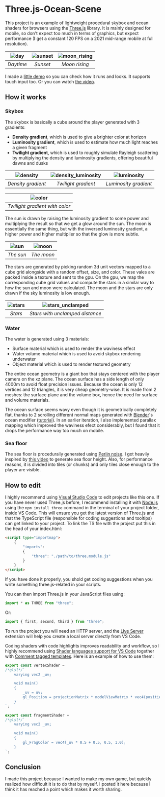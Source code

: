 # Three.js-Ocean-Scene
This project is an example of lightweight procedural skybox and ocean shaders for browsers using the [Three.js](https://threejs.org/) library. It is mainly designed for mobile, so don't expect too much in terms of graphics, but expect performance (I get a constant 120 FPS on a 2021 mid-range mobile at full resolution).

| ![day](https://github.com/Nugget8/Three.js-Ocean-Scene/assets/78450254/757c8c97-d336-4e9e-8039-13453c2a43f7) | ![sunset](https://github.com/Nugget8/Three.js-Ocean-Scene/assets/78450254/b476220f-293c-461a-8f4c-377c6e889d67) | ![moon_rising](https://github.com/Nugget8/Three.js-Ocean-Scene/assets/78450254/c327680c-264f-478c-a8bb-cd951a3a4c75) |
| :-: | :-: | :-: |
| *Daytime* | *Sunset* | *Moon rising* |

I made a [little demo](https://nugget8.github.io/Three.js-Ocean-Scene/) so you can check how it runs and looks. It supports touch input too. Or you can watch [the video](https://youtu.be/xt4Nvrw1EMw).

## How it works
### Skybox
The skybox is basically a cube around the player generated with 3 gradients:
* **Density gradient**, which is used to give a brighter color at horizon
* **Luminosity gradient**, which is used to estimate how much light reaches a given fragment
* **Twilight gradient**, which is used to roughly simulate Rayleigh scattering by multiplying the density and luminosity gradients, offering beautiful dawns and dusks

| ![density](https://github.com/Nugget8/Three.js-Ocean-Scene/assets/78450254/2a5b8df5-7a25-41a0-86a7-39b4efb769b9) | ![density_luminosity](https://github.com/Nugget8/Three.js-Ocean-Scene/assets/78450254/8129b891-367b-4045-8afb-2eef0ef034db) | ![luminosity](https://github.com/Nugget8/Three.js-Ocean-Scene/assets/78450254/97f0b07c-32c4-4127-ade0-8f22c8727b87) |
| :-: | :-: | :-: |
| *Density gradient* | *Twilight gradient* | *Luminosity gradient* |

| ![color](https://github.com/Nugget8/Three.js-Ocean-Scene/assets/78450254/64f1a220-39c0-431b-aef1-ca07cd5256ad) |
| :-: |
| *Twilight gradient with color* |

The sun is drawn by raising the luminosity gradient to some power and multiplying the result so that we get a glow around the sun. The moon is essentially the same thing, but with the inversed luminosity gradient, a higher power and higher multiplier so that the glow is more subtle.

| ![sun](https://github.com/Nugget8/Three.js-Ocean-Scene/assets/78450254/71f5eb89-12f5-4714-9032-aa8697fdec1d) | ![moon](https://github.com/Nugget8/Three.js-Ocean-Scene/assets/78450254/c569a507-1c55-474a-a535-99769cf6f38e) |
| :-: | :-: |
| *The sun* | *The moon* |

The stars are generated by picking random 3d unit vectors mapped to a cube grid alongside with a random offset, size, and color. These vales are packed inside a texture and sent to the gpu. On the gpu, we map the corresponding cube grid values and compute the stars in a similar way to how the sun and moon were calculated. The moon and the stars are only drawn if the sky luminosity is low enough.

| ![stars](https://github.com/Nugget8/Three.js-Ocean-Scene/assets/78450254/4d036c3c-12a2-48d9-8a7f-1be45d8a8522) | ![stars_unclamped](https://github.com/Nugget8/Three.js-Ocean-Scene/assets/78450254/cc778ff6-4fcd-489a-97f0-ecf7e18a9b90) |
| :-: | :-: |
| *Stars* | *Stars with unclamped distance* |

### Water
The water is generated using 3 materials:
* Surface material which is used to render the waviness effect
* Water volume material which is used to avoid skybox rendering underwater
* Object material which is used to render textured geometry

The entire ocean geometry is a giant box that stays centered with the player camera on the xz plane. The ocean surface has a side length of only 4000m to avoid float precision issues. Because the ocean is only 12 vertices and 12 triangles, it is very cheap geometry-wise. It is made from 2 meshes: the surface plane and the volume box, hence the need for surface and volume materials.

The ocean surface seems wavy even though it is geometrically completely flat, thanks to 2 scrolling different normal maps generated with [Blender](https://www.blender.org/)'s ocean modifier ([tutorial](https://www.youtube.com/watch?v=rV6TJ7YDJY8&t=140s)). In an earlier iteration, I also implemented parallax mapping which improved the waviness efect considerably, but I found that it drops the performance way too much on mobile.

### Sea floor
The sea floor is procedurally generated using [Perlin noise](https://en.wikipedia.org/wiki/Perlin_noise). I got heavily inspired by [this video](https://youtu.be/ob3VwY4JyzE?si=jIdOJFmKaLe7LBSI) to generate sea floor height. Also, for performance reasons, it is divided into tiles (or chunks) and only tiles close enough to the player are visible.

## How to edit
I highly recommend using [Visual Studio Code](https://code.visualstudio.com/) to edit projects like this one. If you have never used Three.js before, I recommend installing it with [Node.js](https://nodejs.org/en) using the `npm install three` command in the terminal of your project folder, inside VS Code. This will ensure you get the latest version of Three.js and that the TypeScript file (responsible for coding suggestions and tooltips) can get linked to your project. To link the TS file with the project put this in the head of your index.html:
```html
<script type="importmap">
    {
        "imports":
        {
            "three": "./path/to/three.module.js"
        }
    }
</script>
```
If you have done it properly, you shold get coding suggestions when you write something three.js-related in your scripts.

You can then import Three.js in your JavaScript files using:
```js 
import * as THREE from "three";
```
Or:
```js
import { first, second, third } from "three";
```

To run the project you will need an HTTP server, and the [Live Server](https://marketplace.visualstudio.com/items?itemName=ritwickdey.LiveServer) extension will help you create a local server directly from VS Code.

Coding shaders with code highlights improves readability and workflow, so I highly recommend using [
Shader languages support for VS Code](https://marketplace.visualstudio.com/items?itemName=slevesque.shader) together with [Comment tagged templates](https://marketplace.visualstudio.com/items?itemName=bierner.comment-tagged-templates). Here is an example of how to use them:
```js
export const vertexShader = 
/*glsl*/`
    varying vec2 _uv;

    void main()
    {
        _uv = uv;
        gl_Position = projectionMatrix * modelViewMatrix * vec4(position, 1.0);
    }
`;

export const fragmentShader = 
/*glsl*/`
    varying vec2 _uv;

    void main() 
    {
        gl_FragColor = vec4(_uv * 0.5 + 0.5, 0.5, 1.0);
    }
`;
```

## Conclusion
I made this project because I wanted to make my own game, but quickly realized how difficult it is to do that by myself. I posted it here because I think it has reached a point which makes it worth sharing.
